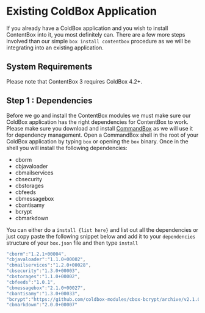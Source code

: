 # Existing ColdBox Application

If you already have a ColdBox application and you wish to install ContentBox into it, you most definitely can.  There are a few more steps involved than our simple `box install contentbox` procedure as we will be integrating into an existing application.

## System Requirements
Please note that ContentBox 3 requires ColdBox 4.2+.

## Step 1 : Dependencies
Before we go and install the ContentBox modules we must make sure our ColdBox application has the right dependencies for ContentBox to work.  Please make sure you download and install [CommandBox](https://www.ortussolutions.com/products/commandbox) as we will use it for dependency management.  Open a CommandBox shell in the root of your ColdBox application by typing `box` or opening the `box` binary.  Once in the shell you will install the following dependencies:

* cborm
* cbjavaloader
* cbmailservices
* cbsecurity
* cbstorages
* cbfeeds
* cbmessagebox
* cbantisamy
* bcrypt
* cbmarkdown

You can either do a `install {list here}` and list out all the dependencies or just copy paste the following snippet below and add it to your `dependencies` structure of your `box.json` file and then type `install`

```js
"cborm":"1.2.1+00004",
"cbjavaloader":"1.1.0+00002",
"cbmailservices":"1.2.0+00028",
"cbsecurity":"1.3.0+00003",
"cbstorages":"1.1.0+00002",
"cbfeeds":"1.0.1",
"cbmessagebox":"2.1.0+00027",
"cbantisamy":"1.3.0+00033",
"bcrypt":"https://github.com/coldbox-modules/cbox-bcrypt/archive/v2.1.0.zip",
"cbmarkdown":"2.0.0+00007"
```




